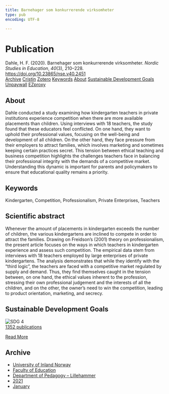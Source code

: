 ```yaml
---
title: Barnehager som konkurrerende virksomheter
type: pub
encoding: UTF-8

---
```

<h1>Publication</h1>
<article id="csl-bib-container-FUJNKC8I" class="csl-bib-container">
  <div class="csl-bib-body"> <div class="csl-entry">Dahle, H. F. (2020). Barnehager som konkurrerende virksomheter. <i>Nordic Studies in Education</i>, <i>40</i>(3), 210–228. <a href="https://doi.org/10.23865/nse.v40.2451">https://doi.org/10.23865/nse.v40.2451</a></div> </div>
  <div class="csl-bib-buttons">
    <a href="#taxonomy-article-FUJNKC8I" alt="archive" class="csl-bib-button">Archive</a>
    <a href="https://app.cristin.no/results/show.jsf?id=1867937" alt="Cristin" class="csl-bib-button">Cristin</a>
    <a href="http://zotero.org/groups/5881554/items/FUJNKC8I" alt="Zotero" class="csl-bib-button">Zotero</a>
    <a href="#keywords-article-FUJNKC8I" alt="keywords" class="csl-bib-button">Keywords</a>
    <a href="#about-article-FUJNKC8I" alt="about_pub" class="csl-bib-button">About</a>
    <a href="#sdg-article-FUJNKC8I" alt="sdg" class="csl-bib-button">Sustainable Development Goals</a>
    <a href="https://noredstudies.org/index.php/nse/article/download/2451/4339" alt="Unpaywall" class="csl-bib-button">Unpaywall</a>
    <a href="https://noredstudies.org/index.php/nse/article/download/2451/4339" alt="EZproxy" class="csl-bib-button">EZproxy</a>
  </div>
  <div id="csl-bib-meta-container-FUJNKC8I"></div>
</article>
<div id="csl-bib-meta-FUJNKC8I" class="csl-bib-meta">
  <article id="about-article-FUJNKC8I" class="about_pub-article">
    <h1>About</h1>
    Dahle conducted a study examining how kindergarten teachers in private institutions experience competition when there are more available placements than children. Using interviews with 18 teachers, the study found that these educators feel conflicted. On one hand, they want to uphold their professional values, focusing on the well-being and development of all children. On the other hand, they face pressure from their employers to attract families, which involves marketing and sometimes keeping certain practices secret. This tension between ethical teaching and business competition highlights the challenges teachers face in balancing their professional integrity with the demands of a competitive market. Understanding this dynamic is important for parents and policymakers to ensure that educational quality remains a priority.
  </article>
  <article id="keywords-article-FUJNKC8I" class="keywords-article">
    <h1>Keywords</h1>
    Kindergarten, Competition, Professionalism, Private Enterprises, Teachers
  </article>
  <article id="abstract-article-FUJNKC8I" class="abstract-article">
    <h1>Scientific abstract</h1>
    Whenever the amount of placements in kindergarten exceeds the number of children, the various kindergartens are inclined to compete in order to attract the families. Drawing on Freidson’s (2001) theory on professionalism, the present article focuses on the ways in which teachers in kindergarten experience and assess such competition. The empirical data stem from interviews with 18 teachers employed by large enterprises of private kindergartens. The analysis demonstrates that while they identify with the “third logic”, the teachers are faced with a competitive market regulated by supply and demand. Thus, they find themselves caught in the tension between, on one hand, the ethical values inherent to the profession, stressing their own professional judgement and the interests of all the children, and on the other, the owner’s need to win the competition, leading to product orientation, marketing, and secrecy.
  </article>
  <article id="sdg-article-FUJNKC8I" class="sdg-article">
    <h1>Sustainable Development Goals</h1>
    <div class="sdg-container"><div id="sdg4" class="sdg">
        <img src="{{< params subfolder >}}images/sdg/sdg04_en.png" class="image" alt="SDG 4">
        <div class="sdg-overlay">
          <a href="/en/archive/?key=?sdg=4#archive" class="sdg-publication-count"><span>1352</span> publications</a>
          <p><a href="https://sdgs.un.org/goals/goal4" class="sdg-read-more">Read More</a></p>
        </div>
      </div></div>
  </article>
  <article id="taxonomy-article-FUJNKC8I" class="taxonomy-article">
    <h1>Archive</h1>
    <ul>
      <li>
        <a href="/en/archive/?key=3DCRN523">University of Inland Norway</a>
      </li>
      <li>
        <a href="/en/archive/?key=WYNZA47F">Faculty of Education</a>
      </li>
      <li>
        <a href="/en/archive/?key=L8MA547R">Department of Pedagogy – Lillehammer</a>
      </li>
      <li>
        <a href="/en/archive/?key=MD94ZHP9">2021</a>
      </li>
      <li>
        <a href="/en/archive/?key=TWFXHRMC">January</a>
      </li>
    </ul>
  </article>
</div>
